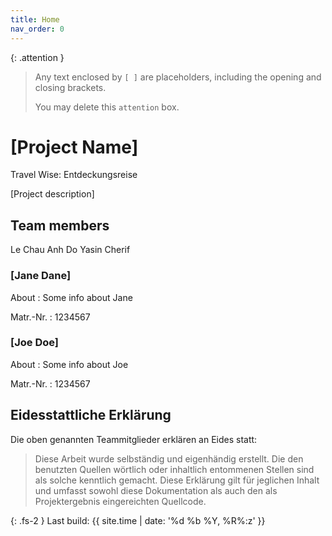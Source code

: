 ```yaml
---
title: Home
nav_order: 0
---
```


{: .attention }
> Any text enclosed by `[ ]` are placeholders, including the opening and closing brackets.
>
> You may delete this `attention` box.

# [Project Name]
Travel Wise: Entdeckungsreise

[Project description]

## Team members
Le Chau Anh Do
Yasin Cherif
### [Jane Dane]

About
: Some info about Jane

Matr.-Nr.
: 1234567

### [Joe Doe]

About
: Some info about Joe

Matr.-Nr.
: 1234567

## Eidesstattliche Erklärung

Die oben genannten Teammitglieder erklären an Eides statt:

> Diese Arbeit wurde selbständig und eigenhändig erstellt. Die den benutzten Quellen wörtlich oder inhaltlich entommenen Stellen sind als solche kenntlich gemacht. Diese Erklärung gilt für jeglichen Inhalt und umfasst sowohl diese Dokumentation als auch den als Projektergebnis eingereichten Quellcode.

{: .fs-2 }
Last build: {{ site.time | date: '%d %b %Y, %R%:z' }}
